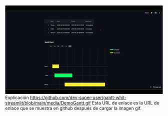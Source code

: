 ![image](https://github.com/dev-super-user/gantt-whit-streamlit/blob/main/media/DemoGantt.gif)
Explicación
https://github.com/dev-super-user/gantt-whit-streamlit/blob/main/media/DemoGantt.gif
 Esta URL de enlace es la URL de enlace que se muestra en github después de cargar la imagen gif.

